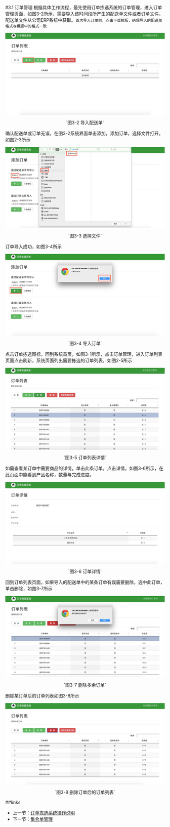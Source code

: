 #3.1 订单管理
根据具体工作流程，最先使用订单拣选系统的订单管理，进入订单管理页面，如图3-2所示，需要导入该时间段所产生的配送单文件或者订单文件，配送单文件从公司ERP系统中获取。`首次导入订单前，点击下载模版，确保导入的配送单格式与模版中的格式一致`

<img src="images/订单列表.png" width = "" height = "" alt="拣选系统" align=center />
 <p align=center> `图3-2 导入配送单` </p>

确认配送单或订单无误，在图3-2系统界面单击添加，添加订单，选择文件打开，如图2-3所示

<img src="images/添加订单.png" width = "" height = "" alt="拣选系统" align=center />
 <p align=center> `图3-3 选择文件` </p>

订单导入成功，如图3-4所示

<img src="images/订单导入成功.png" width = "" height = "" alt="拣选系统" align=center />
 <p align=center> `图3-4 导入订单` </p>

点击订单拣选图标，回到系统首页，如图3-1所示，点击订单管理，进入订单列表页面点击刷新，系统页面列出需要拣选的订单列表，如图2-5所示

<img src="images/订单列表详情.png" width = "" height = "" alt="拣选系统" align=center />
 <p align=center> `图3-5 订单列表详情` </p>

如需查看某订单中需要商品的详情，单击此条订单，点击详情，如图3-6所示，在此页面中能看到产品名称，数量与完成进度。

<img src="images/订单详情.png" width = "" height = "" alt="拣选系统" align=center />
 <p align=center> `图3-6 订单详情` </p>

回到订单列表页面，如果导入的配送单中的某条订单有误需要删除，选中此订单，单击删除，如图3-7所示

<img src="images/删除多余订单.png" width = "" height = "" alt="拣选系统" align=center />
 <p align=center> `图3-7 删除多余订单` </p>

删除某订单后的订单列表如图3-8所示

<img src="images/删除订单后的订单列表.png" width = "" height = "" alt="拣选系统" align=center />
 <p align=center> `图3-8 删除订单后的订单列表` </p>

##links
+ 上一节：[订单拣选系统操作说明](03.0.md)
+ 下一节：[集合单管理](03.2.md)
